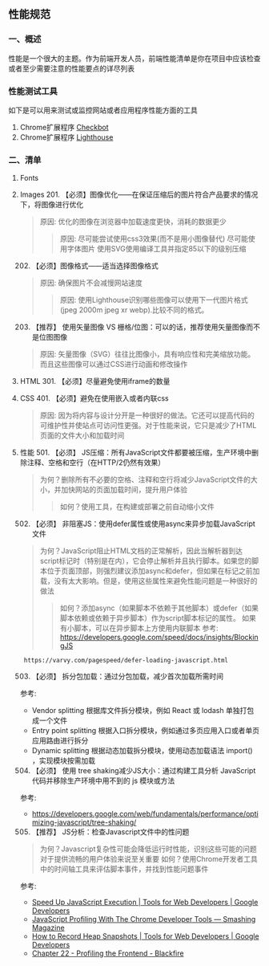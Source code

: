 ## 性能规范

### 一、概述
性能是一个很大的主题。作为前端开发人员，前端性能清单是你在项目中应该检查或者至少需要注意的性能要点的详尽列表

### 性能测试工具
如下是可以用来测试或监控网站或者应用程序性能方面的工具
 1. Chrome扩展程序 [Checkbot](https://www.checkbot.io/)
 2. Chrome扩展程序 [Lighthouse](https://developers.google.com/web/tools/lighthouse/#devtools/)

### 二、清单

1. Fonts
2. Images
   201. 【必须】图像优化——在保证压缩后的图片符合产品要求的情况下，将图像进行优化 
   > 原因: 优化的图像在浏览器中加载速度更快，消耗的数据更少
   >> 原因: 尽可能尝试使用css3效果(而不是用小图像替代) 尽可能使用字体图片 使用SVG使用编译工具并指定85以下的级别压缩

   202. 【必须】图像格式——适当选择图像格式
   > 原因: 确保图片不会减慢网站速度
   >> 原因: 使用Lighthouse识别哪些图像可以使用下一代图片格式(jpeg 2000m jpeg xr webp).比较不同的格式。

   203.  【推荐】 使用矢量图像 VS 栅格/位图：可以的话，推荐使用矢量图像而不是位图图像
   > 原因: 矢量图像（SVG）往往比图像小，具有响应性和完美缩放功能。而且这些图像可以通过CSS进行动画和修改操作

3. HTML
   301.   【必须】尽量避免使用iframe的数量 
4. CSS
   401. 【必须】避免在使用嵌入或者内联css 
   > 原因: 因为将内容与设计分开是一种很好的做法。它还可以提高代码的可维护性并使站点可访问性更强。对于性能来说，它只是减少了HTML页面的文件大小和加载时间
5. 性能
   501. 【必须】 JS压缩：所有JavaScript文件都要被压缩，生产环境中删除注释、空格和空行（在HTTP/2仍然有效果）
   > 为何？删除所有不必要的空格、注释和空行将减少JavaScript文件的大小，并加快网站的页面加载时间，提升用户体验 
   >> 如何？使用工具，在构建或部署之前自动缩小文件
   502. 【必须】 非阻塞JS：使用defer属性或使用async来异步加载JavaScript文件
   > 为何？JavaScript阻止HTML文档的正常解析，因此当解析器到达script标记时（特别是在内），它会停止解析并且执行脚本。如果您的脚本位于页面顶部，则强烈建议添加async和defer，但如果在标记之前加载，没有太大影响。但是，使用这些属性来避免性能问题是一种很好的做法
   >> 如何？添加async（如果脚本不依赖于其他脚本）或defer（如果脚本依赖或依赖于异步脚本）作为script脚本标记的属性。 如果有小脚本，可以在异步脚本上方使用内联脚本
   参考: https://developers.google.com/speed/docs/insights/BlockingJS 

        https://varvy.com/pagespeed/defer-loading-javascript.html
   503.   【必须】 拆分包加载：通过分包加载，减少首次加载所需时间

    参考: 
      - Vendor splitting 根据库文件拆分模块，例如 React 或 lodash 单独打包成一个文件
      - Entry point splitting 根据入口拆分模块，例如通过多页应用入口或者单页应用路由进行拆分
      - Dynamic splitting 根据动态加载拆分模块，使用动态加载语法 import() ，实现模块按需加载
  
   504. 【必须】 使用 tree shaking减少JS大小：通过构建工具分析 JavaScript 代码并移除生产环境中用不到的 js 模块或方法  

    参考: 
      -  https://developers.google.com/web/fundamentals/performance/optimizing-javascript/tree-shaking/

   505. 【推荐】 JS分析：检查Javascript文件中的性问题
    > 为何？Javascript复杂性可能会降低运行时性能，识别这些可能的问题对于提供流畅的用户体验来说至关重要
    > 如何？使用Chrome开发者工具中的时间轴工具来评估脚本事件，并找到性能问题事件 

     参考: 
      - [Speed Up JavaScript Execution  |  Tools for Web Developers  |  Google Developers](https://developer.chrome.com/docs/devtools/evaluate-performance/) 
      - [JavaScript Profiling With The Chrome Developer Tools — Smashing Magazine](https://www.smashingmagazine.com/2012/06/javascript-profiling-chrome-developer-tools/)
      - [How to Record Heap Snapshots  |  Tools for Web Developers  |  Google Developers](https://developer.chrome.com/docs/devtools/memory-problems/heap-snapshots/)
      - [Chapter 22 - Profiling the Frontend - Blackfire](https://blackfire.io/docs/php/training-resources/book/21-frontend-profiling)
